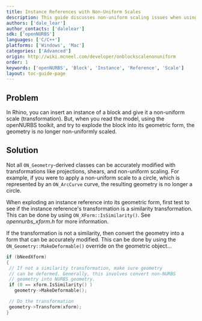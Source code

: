 ```yaml
---
title: Instance References with Non-Uniform Scales
description: This guide discusses non-uniform scaling issues when using the openNURBS toolkit
authors: ['dale_lear']
author_contacts: ['dalelear']
sdk: ['openNURBS']
languages: ['C/C++']
platforms: ['Windows', 'Mac']
categories: ['Advanced']
origin: http://wiki.mcneel.com/developer/onblockscalenonuniform
order: 1
keywords: ['openNURBS', 'Block', 'Instance', 'Reference', 'Scale']
layout: toc-guide-page
---
```


 
## Problem

In Rhino, you can insert an instance of a block and give it a non-uniform scale (transformation).  But, when you read the model, using the openNURBS toolkit, and try to explode the block into its geometric form, the geometry is no longer non-uniformly scaled.

## Solution

Not all `ON_Geometry`-derived classes can be accurately modified with transformations like projections, shears, and non-uniform scaling. For example, if you were to apply a non-uniform scale to a circle, which is represented by an `ON_ArcCurve` curve, the resulting geometry is no longer a circle.

When exploding an instance reference into its geometric form, first test to see if the instance reference's transformation is a similarity transformation.  This can be done by using `ON_XForm::IsSimilarity()`.  See *opennurbs_xform.h* for more information.

If the transformation is not a similarity, then convert the geometry into a form that can be accurately modified.  This can be done by using the `ON_Geometry::MakeDeformable()` override on the geometric object...

```cpp
if (bNeedXform)
{
 // If not a similarity transformation, make sure geometry
 // can be deformed. Generally, this involves convert non-NURBS
 // geometry into NURBS geometry.
 if (0 == xform.IsSimilarity() )
   geometry->MakeDeformable();

 // Do the transformation
 geometry->Transform(xform);
}
```
